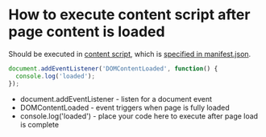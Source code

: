 # How to execute content script after page content is loaded

Should be executed in [content script](https://developer.chrome.com/docs/extensions/mv3/content_scripts/),
which is [specified in manifest.json](/chrome-extension/content_script).

```javascript
document.addEventListener('DOMContentLoaded', function() {
  console.log('loaded');
});
```

- document.addEventListener - listen for a document event
- DOMContentLoaded - event triggers when page is fully loaded
- console.log('loaded') - place your code here to execute after page load is complete
